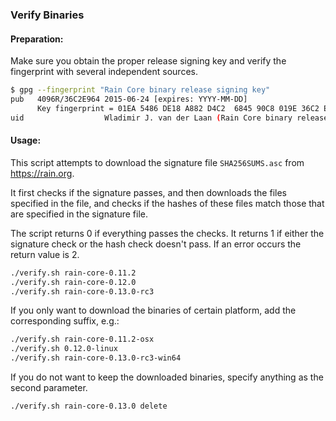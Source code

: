 ### Verify Binaries

#### Preparation:

Make sure you obtain the proper release signing key and verify the fingerprint with several independent sources.

```sh
$ gpg --fingerprint "Rain Core binary release signing key"
pub   4096R/36C2E964 2015-06-24 [expires: YYYY-MM-DD]
      Key fingerprint = 01EA 5486 DE18 A882 D4C2  6845 90C8 019E 36C2 E964
uid                  Wladimir J. van der Laan (Rain Core binary release signing key) <laanwj@gmail.com>
```

#### Usage:

This script attempts to download the signature file `SHA256SUMS.asc` from https://rain.org.

It first checks if the signature passes, and then downloads the files specified in the file, and checks if the hashes of these files match those that are specified in the signature file.

The script returns 0 if everything passes the checks. It returns 1 if either the signature check or the hash check doesn't pass. If an error occurs the return value is 2.


```sh
./verify.sh rain-core-0.11.2
./verify.sh rain-core-0.12.0
./verify.sh rain-core-0.13.0-rc3
```

If you only want to download the binaries of certain platform, add the corresponding suffix, e.g.:

```sh
./verify.sh rain-core-0.11.2-osx
./verify.sh 0.12.0-linux
./verify.sh rain-core-0.13.0-rc3-win64
```

If you do not want to keep the downloaded binaries, specify anything as the second parameter.

```sh
./verify.sh rain-core-0.13.0 delete
```
